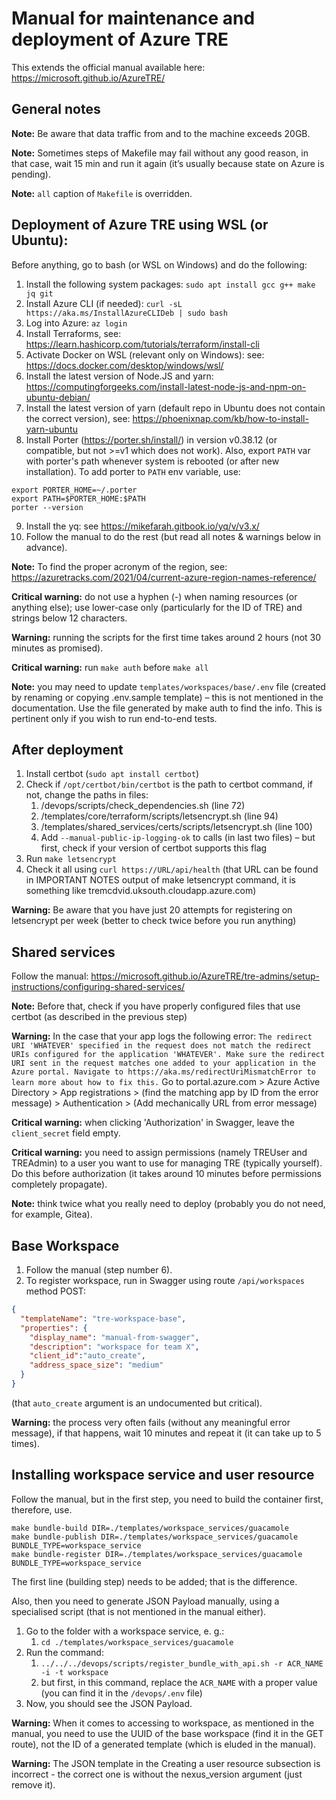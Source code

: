 # Manual for maintenance and deployment of Azure TRE
This extends the official manual available here: https://microsoft.github.io/AzureTRE/

## General notes
**Note:** Be aware that data traffic from and to the machine exceeds 20GB.

**Note:** Sometimes steps of Makefile may fail without any good reason, in that case, wait 15 min and run it again (it’s usually because state on Azure is pending).

**Note:** `all` caption of `Makefile` is overridden.

## Deployment of Azure TRE using WSL (or Ubuntu):

Before anything, go to bash (or WSL on Windows) and do the following:

1. Install the following system packages: `sudo apt install gcc g++ make jq git`
2. Install Azure CLI (if needed): `curl -sL https://aka.ms/InstallAzureCLIDeb | sudo bash`
3. Log into Azure: `az login`
4. Install Terraforms, see: https://learn.hashicorp.com/tutorials/terraform/install-cli
5. Activate Docker on WSL (relevant only on Windows): see: https://docs.docker.com/desktop/windows/wsl/
6. Install the latest version of Node.JS and yarn: https://computingforgeeks.com/install-latest-node-js-and-npm-on-ubuntu-debian/ 
7. Install the latest version of yarn (default repo in Ubuntu does not contain the correct version), see: https://phoenixnap.com/kb/how-to-install-yarn-ubuntu
8. Install Porter (https://porter.sh/install/) in version v0.38.12 (or compatible, but not >=v1 which does not work). Also, export `PATH` var with porter's path whenever system is rebooted (or after new installation). To add porter to `PATH` env variable, use:
```shell
export PORTER_HOME=~/.porter
export PATH=$PORTER_HOME:$PATH
porter --version
```
9. Install the yq: see https://mikefarah.gitbook.io/yq/v/v3.x/
10. Follow the manual to do the rest (but read all notes & warnings below in advance).

**Note:** To find the proper acronym of the region, see: https://azuretracks.com/2021/04/current-azure-region-names-reference/

**Critical warning:** do not use a hyphen (-) when naming resources (or anything else); use lower-case only (particularly for the ID of TRE) and strings below 12 characters.

**Warning:** running the scripts for the first time takes around 2 hours (not 30 minutes as promised).

**Critical warning:** run `make auth` before `make all`

**Note:** you may need to update `templates/workspaces/base/.env` file (created by renaming or copying .env.sample template) – this is not mentioned in the documentation. Use the file generated by make auth to find the info. This is pertinent only if you wish to run end-to-end tests.

## After deployment
1. Install certbot (`sudo apt install certbot`)
2. Check if `/opt/certbot/bin/certbot` is the path to certbot command, if not, change the paths in files:
    1. /devops/scripts/check_dependencies.sh (line 72)
    2. /templates/core/terraform/scripts/letsencrypt.sh (line 94)
    3. /templates/shared_services/certs/scripts/letsencrypt.sh (line 100)
    4. Add `--manual-public-ip-logging-ok` to calls (in last two files) – but first, check if your version of certbot supports this flag
3. Run `make letsencrypt`
4. Check it all using `curl https://URL/api/health` (that URL can be found in IMPORTANT NOTES output of make letsencrypt command, it is something like tremcdvid.uksouth.cloudapp.azure.com)

**Warning:** Be aware that you have just 20 attempts for registering on letsencrypt per week (better to check twice before you run anything)

## Shared services
Follow the manual: https://microsoft.github.io/AzureTRE/tre-admins/setup-instructions/configuring-shared-services/

**Note:** Before that, check if you have properly configured files that use certbot (as described in the previous step)

**Warning:** In the case that your app logs the following error:
`The redirect URI 'WHATEVER' specified in the request does not match the redirect URIs configured for the application 'WHATEVER'. Make sure the redirect URI sent in the request matches one added to your application in the Azure portal. Navigate to https://aka.ms/redirectUriMismatchError to learn more about how to fix this.`
Go to portal.azure.com > Azure Active Directory > App registrations > (find the matching app by ID from the error message) > Authentication > (Add mechanically URL from error message)

**Critical warning:** when clicking 'Authorization' in Swagger, leave the `client_secret` field empty.

**Critical warning:** you need to assign permissions (namely TREUser and TREAdmin) to a user you want to use for managing TRE (typically yourself). Do this before authorization (it takes around 10 minutes before permissions completely propagate).

**Note:** think twice what you really need to deploy (probably you do not need, for example, Gitea).

## Base Workspace
1. Follow the manual (step number 6).
2. To register workspace, run in Swagger using route `/api/workspaces` method POST:
```json
{
  "templateName": "tre-workspace-base",
  "properties": {
    "display_name": "manual-from-swagger",
    "description": "workspace for team X",
    "client_id":"auto_create",
    "address_space_size": "medium"
  }
}
```
(that `auto_create` argument is an undocumented but critical).

**Warning:** the process very often fails (without any meaningful error message), if that happens, wait 10 minutes and repeat it (it can take up to 5 times).

## Installing workspace service and user resource
Follow the manual, but in the first step, you need
to build the container first, therefore, use.
```shell
make bundle-build DIR=./templates/workspace_services/guacamole
make bundle-publish DIR=./templates/workspace_services/guacamole BUNDLE_TYPE=workspace_service
make bundle-register DIR=./templates/workspace_services/guacamole BUNDLE_TYPE=workspace_service
```
The first line (building step) needs to be added; that is the difference.

Also, then you need to generate JSON Payload
manually, using a specialised script (that is
not mentioned in the manual either).

1. Go to the folder with a workspace service, e. g.:
   1. `cd ./templates/workspace_services/guacamole`
2. Run the command:
   1. `../../../devops/scripts/register_bundle_with_api.sh -r ACR_NAME -i -t workspace`
   2. but first, in this command, replace the `ACR_NAME` with a proper value (you can find it in the `/devops/.env` file)
3. Now, you should see the JSON Payload.

**Warning:** When it comes to accessing to workspace, as mentioned in the manual, you need to use the UUID of the base workspace (find it in the GET route), not the ID of a generated template (which is eluded in the manual).

**Warning:** The JSON template in the Creating a user resource subsection is incorrect - the correct one is without the nexus_version argument (just remove it).

